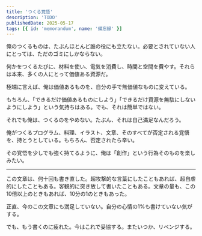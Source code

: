```yaml
---
title: 'つくる覚悟'
description: 'TODO'
publishedDate: 2025-05-17
tags: [{ id: 'memorandum', name: '備忘録' }]
---
```


俺のつくるものは、たぶんほとんど誰の役にも立たない。必要とされていない人にとっては、ただのゴミにしかならない。

何かをつくるたびに、材料を使い、電気を消費し、時間と空間を費やす。それらは本来、多くの人にとって価値ある資源だ。

極端に言えば、俺は価値あるものを、自分の手で無価値なものに変えている。

もちろん、「できるだけ価値あるものにしよう」「できるだけ資源を無駄にしないようにしよう」という気持ちはある。でも、それは簡単ではない。

それでも俺は、つくるのをやめない。たぶん、それは自己満足なんだろう。

俺がつくるプログラム、料理、イラスト、文章、そのすべてが否定される覚悟を、持とうとしている。もちろん、否定されたら辛い。

その覚悟を少しでも強く持てるように、俺は「創作」という行為そのものを楽しみたい。

---

この文章は、何十回も書き直した。超攻撃的な言葉にしたこともあれば、超自虐的にしたこともある。客観的に突き放して書いたこともある。文章の量も、この10倍以上のときもあれば、10分の1のときもあった。

正直、今のこの文章にも満足していない。自分の心情の1%も書けていない気がする。

でも、もう書くのに疲れた。今はこれで妥協する。またいつか、リベンジする。
